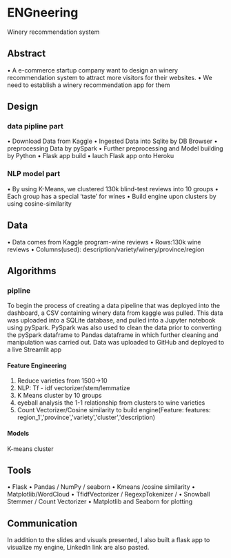 # ENGneering

Winery recommendation system
## Abstract
•	A e-commerce startup company want to design an winery recommendation system to attract more visitors for their websites.
•	We need to establish a winery recommendation app for them
## Design
### data pipline part
•	Download Data from Kaggle
•	Ingested Data into Sqlite by DB Browser
•	preprocessing Data by pySpark
• Further preprocessing and Model building by Python
•	Flask app build 
•	lauch Flask app onto Heroku
### NLP model part
•	By using K-Means, we clustered 130k blind-test reviews into 10 groups
•	Each group has a special ‘taste’ for wines
•	Build engine upon clusters by using cosine-similarity
## Data
•	Data comes from Kaggle program-wine reviews
•	Rows:130k wine reviews
•	Columns(used): description/variety/winery/province/region
## Algorithms
### pipline
To begin the process of creating a data pipeline that was deployed into the dashboard, a CSV containing winery data from kaggle was pulled. 
This data was uploaded into a SQLite database, and pulled into a Jupyter notebook using pySpark. PySpark was also used to clean the data prior to converting the pySpark dataframe to Pandas dataframe in which further cleaning and manipulation was carried out.
Data was uploaded to GitHub and deployed to a live Streamlit app
#### Feature Engineering
1.	Reduce varieties from 1500→10
2.	NLP: Tf - idf vectorizer/stem/lemmatize
3.	K Means cluster by 10 groups
4.	eyeball analysis the 1-1 relationship from clusters to wine varieties
5.	Count Vectorizer/Cosine similarity to build engine(Feature: features: region_1','province','variety','cluster','description)
#### Models
K-means cluster
## Tools
•	Flask
•	Pandas / NumPy / seaborn
•	Kmeans /cosine similarity
•	Matplotlib/WordCloud
•	TfidfVectorizer / RegexpTokenizer /
•	   Snowball Stemmer / Count Vectorizer
•	Matplotlib and Seaborn for plotting
## Communication
In addition to the slides and visuals presented, I also built a flask app to visualize my engine, LinkedIn link are also pasted.

